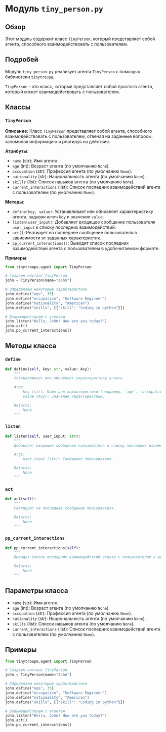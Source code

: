 # Модуль `tiny_person.py`

## Обзор

Этот модуль содержит класс `TinyPerson`, который представляет собой агента, способного взаимодействовать с пользователем. 

## Подробей

Модуль `tiny_person.py` реализует агента `TinyPerson` с помощью библиотеки `tinytroupe`. 

`TinyPerson` - это класс, который представляет собой простого агента, который может взаимодействовать с пользователем. 

## Классы

### `TinyPerson`

**Описание**:  Класс `TinyPerson` представляет собой агента, способного взаимодействовать с пользователем, отвечая на заданные вопросы, запоминая информацию и реагируя на действия.

**Атрибуты**:

- `name` (str): Имя агента.
- `age` (int):  Возраст агента (по умолчанию `None`).
- `occupation` (str):  Профессия агента (по умолчанию `None`).
- `nationality` (str):  Национальность агента (по умолчанию `None`).
- `skills` (list):  Список навыков агента (по умолчанию `None`).
- `current_interactions` (list):  Список последних взаимодействий агента с пользователем (по умолчанию `None`).

**Методы**:

- `define(key, value)`:  Устанавливает или обновляет характеристику агента, задавая ключ `key` и значение `value`.
- `listen(user_input)`:  Добавляет входящее сообщение пользователя `user_input` к списку последних взаимодействий.
- `act()`:  Реагирует на последнее сообщение пользователя в зависимости от заданных характеристик. 
- `pp_current_interactions()`:  Выводит список последних взаимодействий агента с пользователем в удобочитаемом формате. 


**Примеры**:

```python
from tinytroupe.agent import TinyPerson

# Создаем инстанс TinyPerson
john = TinyPerson(name="John")

# Определяем некоторые характеристики
john.define("age", 35)
john.define("occupation", "Software Engineer")
john.define("nationality", "American")
john.define("skills", [{"skill": "Coding in python"}])

# Взаимодействуем с агентом
john.listen("Hello, John! How are you today?")
john.act()
john.pp_current_interactions()

```

## Методы класса

### `define`

```python
def define(self, key: str, value: Any):
    """
    Устанавливает или обновляет характеристику агента.

    Args:
        key (str): Ключ для характеристики (например, 'age', 'occupation').
        value (Any): Значение характеристики.

    Returns:
        None
    """
```

### `listen`

```python
def listen(self, user_input: str):
    """
    Добавляет входящее сообщение пользователя к списку последних взаимодействий.

    Args:
        user_input (str): Сообщение пользователя.

    Returns:
        None
    """
```

### `act`

```python
def act(self):
    """
    Реагирует на последнее сообщение пользователя. 

    Returns:
        None
    """
```

### `pp_current_interactions`

```python
def pp_current_interactions(self):
    """
    Выводит список последних взаимодействий агента с пользователем в удобочитаемом формате.

    Returns:
        None
    """
```

## Параметры класса

- `name` (str): Имя агента.
- `age` (int):  Возраст агента (по умолчанию `None`).
- `occupation` (str):  Профессия агента (по умолчанию `None`).
- `nationality` (str):  Национальность агента (по умолчанию `None`).
- `skills` (list):  Список навыков агента (по умолчанию `None`).
- `current_interactions` (list):  Список последних взаимодействий агента с пользователем (по умолчанию `None`).

## Примеры

```python
from tinytroupe.agent import TinyPerson

# Создаем инстанс TinyPerson
john = TinyPerson(name="John")

# Определяем некоторые характеристики
john.define("age", 35)
john.define("occupation", "Software Engineer")
john.define("nationality", "American")
john.define("skills", [{"skill": "Coding in python"}])

# Взаимодействуем с агентом
john.listen("Hello, John! How are you today?")
john.act()
john.pp_current_interactions()